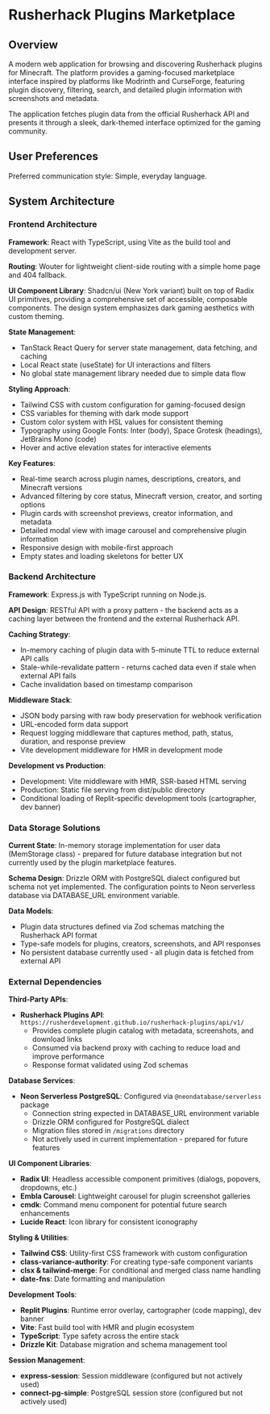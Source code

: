 # Rusherhack Plugins Marketplace

## Overview

A modern web application for browsing and discovering Rusherhack plugins for Minecraft. The platform provides a gaming-focused marketplace interface inspired by platforms like Modrinth and CurseForge, featuring plugin discovery, filtering, search, and detailed plugin information with screenshots and metadata.

The application fetches plugin data from the official Rusherhack API and presents it through a sleek, dark-themed interface optimized for the gaming community.

## User Preferences

Preferred communication style: Simple, everyday language.

## System Architecture

### Frontend Architecture

**Framework**: React with TypeScript, using Vite as the build tool and development server.

**Routing**: Wouter for lightweight client-side routing with a simple home page and 404 fallback.

**UI Component Library**: Shadcn/ui (New York variant) built on top of Radix UI primitives, providing a comprehensive set of accessible, composable components. The design system emphasizes dark gaming aesthetics with custom theming.

**State Management**: 
- TanStack React Query for server state management, data fetching, and caching
- Local React state (useState) for UI interactions and filters
- No global state management library needed due to simple data flow

**Styling Approach**:
- Tailwind CSS with custom configuration for gaming-focused design
- CSS variables for theming with dark mode support
- Custom color system with HSL values for consistent theming
- Typography using Google Fonts: Inter (body), Space Grotesk (headings), JetBrains Mono (code)
- Hover and active elevation states for interactive elements

**Key Features**:
- Real-time search across plugin names, descriptions, creators, and Minecraft versions
- Advanced filtering by core status, Minecraft version, creator, and sorting options
- Plugin cards with screenshot previews, creator information, and metadata
- Detailed modal view with image carousel and comprehensive plugin information
- Responsive design with mobile-first approach
- Empty states and loading skeletons for better UX

### Backend Architecture

**Framework**: Express.js with TypeScript running on Node.js.

**API Design**: RESTful API with a proxy pattern - the backend acts as a caching layer between the frontend and the external Rusherhack API.

**Caching Strategy**: 
- In-memory caching of plugin data with 5-minute TTL to reduce external API calls
- Stale-while-revalidate pattern - returns cached data even if stale when external API fails
- Cache invalidation based on timestamp comparison

**Middleware Stack**:
- JSON body parsing with raw body preservation for webhook verification
- URL-encoded form data support
- Request logging middleware that captures method, path, status, duration, and response preview
- Vite development middleware for HMR in development mode

**Development vs Production**:
- Development: Vite middleware with HMR, SSR-based HTML serving
- Production: Static file serving from dist/public directory
- Conditional loading of Replit-specific development tools (cartographer, dev banner)

### Data Storage Solutions

**Current State**: In-memory storage implementation for user data (MemStorage class) - prepared for future database integration but not currently used by the plugin marketplace features.

**Schema Design**: Drizzle ORM with PostgreSQL dialect configured but schema not yet implemented. The configuration points to Neon serverless database via DATABASE_URL environment variable.

**Data Models**: 
- Plugin data structures defined via Zod schemas matching the Rusherhack API format
- Type-safe models for plugins, creators, screenshots, and API responses
- No persistent database currently used - all plugin data is fetched from external API

### External Dependencies

**Third-Party APIs**:
- **Rusherhack Plugins API**: `https://rusherdevelopment.github.io/rusherhack-plugins/api/v1/`
  - Provides complete plugin catalog with metadata, screenshots, and download links
  - Consumed via backend proxy with caching to reduce load and improve performance
  - Response format validated using Zod schemas

**Database Services**:
- **Neon Serverless PostgreSQL**: Configured via `@neondatabase/serverless` package
  - Connection string expected in DATABASE_URL environment variable
  - Drizzle ORM configured for PostgreSQL dialect
  - Migration files stored in `/migrations` directory
  - Not actively used in current implementation - prepared for future features

**UI Component Libraries**:
- **Radix UI**: Headless accessible component primitives (dialogs, popovers, dropdowns, etc.)
- **Embla Carousel**: Lightweight carousel for plugin screenshot galleries
- **cmdk**: Command menu component for potential future search enhancements
- **Lucide React**: Icon library for consistent iconography

**Styling & Utilities**:
- **Tailwind CSS**: Utility-first CSS framework with custom configuration
- **class-variance-authority**: For creating type-safe component variants
- **clsx & tailwind-merge**: For conditional and merged class name handling
- **date-fns**: Date formatting and manipulation

**Development Tools**:
- **Replit Plugins**: Runtime error overlay, cartographer (code mapping), dev banner
- **Vite**: Fast build tool with HMR and plugin ecosystem
- **TypeScript**: Type safety across the entire stack
- **Drizzle Kit**: Database migration and schema management tool

**Session Management**:
- **express-session**: Session middleware (configured but not actively used)
- **connect-pg-simple**: PostgreSQL session store (configured but not actively used)
